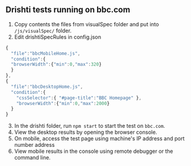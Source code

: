## Drishti tests running on bbc.com

1. Copy contents the files from visualSpec folder and put into `/js/visualSpec/` folder.
2. Edit drishtiSpecRules in config.json
```javascript
{
  "file":"bbcMobileHome.js",
  "condition":{
  "browserWidth":{"min":0,"max":320}
  }
},
{
  "file":"bbcDesktopHome.js",
  "condition":{
    "cssSelector":{ "#page-title":"BBC Homepage" },
    "browserWidth":{"min":0,"max":2000}
  }
}
```
3. In the drishti folder, run `npm start` to start the test on `bbc.com`.
4. View the desktop results by opening the browser console.
5. On mobile, access the test page using machine's IP  address and port number address
6. View mobile results in the console using remote debugger or the command line.
